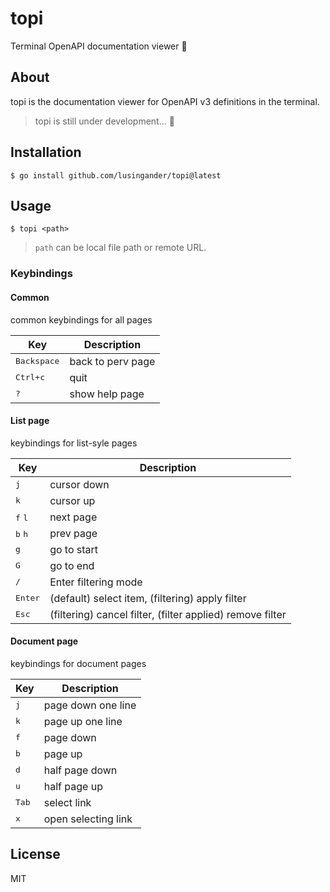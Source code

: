 # topi

Terminal OpenAPI documentation viewer 🐐

## About

topi is the documentation viewer for OpenAPI v3 definitions in the terminal.

> topi is still under development... 🐐

## Installation

`$ go install github.com/lusingander/topi@latest`

## Usage

`$ topi <path>`

> `path` can be local file path or remote URL.

### Keybindings

#### Common

common keybindings for all pages

|Key|Description|
|-|-|
|<kbd>Backspace</kbd>|back to perv page|
|<kbd>Ctrl+c</kbd>|quit|
|<kbd>?</kbd>|show help page|

#### List page

keybindings for list-syle pages 

|Key|Description|
|-|-|
|<kbd>j</kbd>|cursor down|
|<kbd>k</kbd>|cursor up|
|<kbd>f</kbd> <kbd>l</kbd>|next page|
|<kbd>b</kbd> <kbd>h</kbd>|prev page|
|<kbd>g</kbd>|go to start|
|<kbd>G</kbd>|go to end|
|<kbd>/</kbd>|Enter filtering mode|
|<kbd>Enter</kbd>|(default) select item, (filtering) apply filter|
|<kbd>Esc</kbd>|(filtering) cancel filter, (filter applied) remove filter|

#### Document page

keybindings for document pages 

|Key|Description|
|-|-|
|<kbd>j</kbd>|page down one line|
|<kbd>k</kbd>|page up one line|
|<kbd>f</kbd>|page down|
|<kbd>b</kbd>|page up|
|<kbd>d</kbd>|half page down|
|<kbd>u</kbd>|half page up|
|<kbd>Tab</kbd>|select link|
|<kbd>x</kbd>|open selecting link|

## License

MIT
